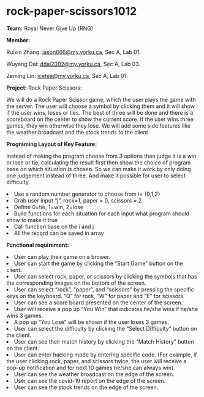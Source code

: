 # rock-paper-scissors1012
**Team:** Royal Never Give Up (RNG)

**Member:**

Ruixin Zhang: jason666@my.yorku.ca, Sec A, Lab 01.

Wuyang Dai: ddai2002@my.yorku.ca, Sec A, Lab 03.

Zeming Lin: icetea@my.yorku.ca, Sec A, Lab 01.

**Project:** Rock Paper Scissors:

We will do a Rock Paper Scissor game, which the user plays the game with the server. The user will choose a symbol by clicking them and it will show if the user wins, loses or ties. The best of three will be done and there is a scoreboard on the center to show the current score. If the user wins three games, they win otherwise they lose. We will add some side features like the weather broadcast and the stock trends to the client.

**Programing Layout of Key Feature:**

Instead of making the program choose from 3 options then judge it is a win or lose or tie, calculating the result first then show the choice of program base on which situation is chosen. So we can make it work by only doing one judgement instead of three. And make it possible for user to select difficulty.

<li>Use a random number generator to choose from i= {0,1,2}
<li>Grab user input “j”, rock=1, paper = 0, scissors = 2
<li>Define 0=tie, 1=win, 2=lose
<li>Build functions for each situation for each input what program should show to make it true
<li>Call function base on the i and j
<li>All the record can be saved in array 

**Functional requirement:**

<li>User can play their game on a brower.
<li>User can start the game by clicking the “Start Game” button on the client.
<li>User can select rock, paper, or scissors by clicking the symbols that has the corresponding images on the bottom of the screen.
<li>User can select “rock”, “paper”, and “scissors” by pressing the specific keys on the keyboard. “Q” for rock, “W” for paper and “E” for scissors.
<li>User can see a score board presented on the center of the screen.
<li>User will receive a pop up “You Win” that indicates he/she wins if he/she wins 3 games.
<li>A pop up “You Lose” will be shown if the user loses 3 games.
<li>User can select the difficulty by clicking the “Select Difficulty” button on the client.
<li>User can see their match history by clicking the “Match History” button on the client.
<li>User can enter hacking mode by entering specific code. (For example, if the user clicking rock, paper, and scissors twice, the user will receive a pop-up notification and for next 10 games he/she can always win).
<li>User can see the weather broadcast on the edge of the screen.
<li>User can see the covid-19 report on the edge of the screen.
<li>User can see the stock trends on the edge of the screen.